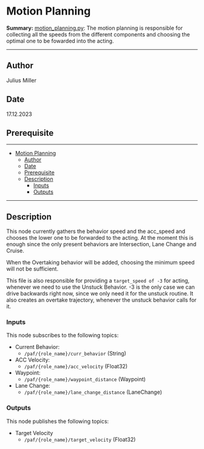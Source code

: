 # Motion Planning

**Summary:** [motion_planning.py](.../code/planning/local_planner/src/motion_planning.py):
The motion planning is responsible for collecting all the speeds from the different components and choosing the optimal one to be fowarded into the acting.

---

## Author

Julius Miller

## Date

17.12.2023

## Prerequisite

---
<!-- TOC -->
- [Motion Planning](#motion-planning)
  - [Author](#author)
  - [Date](#date)
  - [Prerequisite](#prerequisite)
  - [Description](#description)
    - [Inputs](#inputs)
    - [Outputs](#outputs)
<!-- TOC -->

---

## Description

This node currently gathers the behavior speed and the acc_speed and chooses the lower one to be forwarded to the acting.
At the moment this is enough since the only present behaviors are Intersection, Lane Change and Cruise.

When the Overtaking behavior will be added, choosing the minimum speed will not be sufficient.

This file is also responsible for providing a ```target_speed of -3``` for acting, whenever we need to use the Unstuck Behavior. -3 is the only case we can drive backwards right now,
since we only need it for the unstuck routine. It also creates an overtake trajectory, whenever the unstuck behavior calls for it.

### Inputs

This node subscribes to the following topics:

- Current Behavior:
  - `/paf/{role_name}/curr_behavior` (String)
- ACC Velocity:
  - `/paf/{role_name}/acc_velocity` (Float32)
- Waypoint:
  - `/paf/{role_name}/waypoint_distance` (Waypoint)
- Lane Change:
  - `/paf/{role_name}/lane_change_distance` (LaneChange)

### Outputs

This node publishes the following topics:

- Target Velocity
  - `/paf/{role_name}/target_velocity` (Float32)
